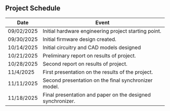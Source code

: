 ## Project Schedule

| Date | Event |
| --- | --- |
| 09/02/2025 | Initial hardware engineering project starting point. |
| 09/30/2025 | Initial firmware design created. |
| 10/14/2025 | Initial circuitry and CAD models designed |
| 10/21/2025 | Preliminary report on results of project. |
| 10/28/2025 | Second report on results of project. |
| 11/4/2025 | First presentation on the results of the project. |
| 11/11/2025 | Second presentation on the final synchronizer model. |
| 11/18/2025 | Final presentation and paper on the designed synchronizer. |
